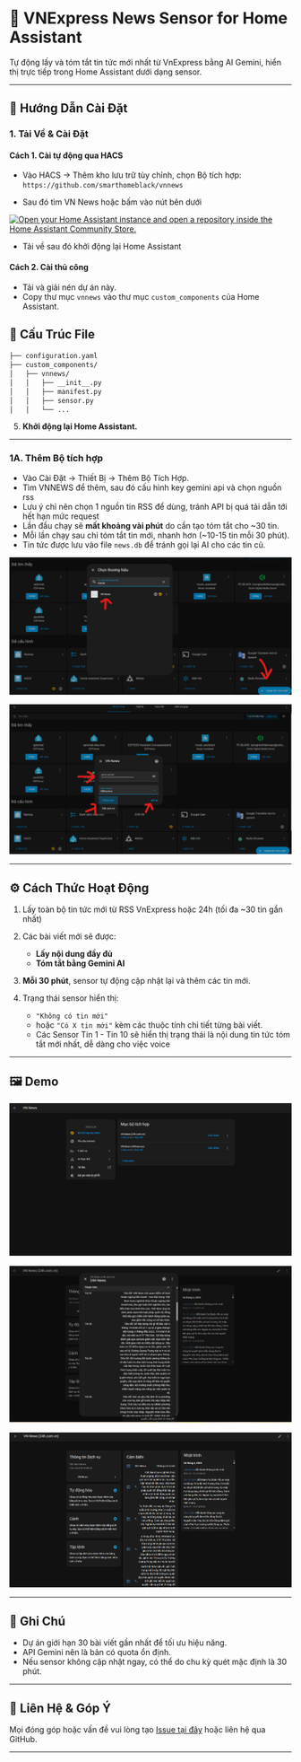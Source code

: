 
# 📰 VNExpress News Sensor for Home Assistant

Tự động lấy và tóm tắt tin tức mới nhất từ VnExpress bằng AI Gemini, hiển thị trực tiếp trong Home Assistant dưới dạng sensor.

---

## 🚀 Hướng Dẫn Cài Đặt

### 1. Tải Về & Cài Đặt

#### Cách 1. Cài tự động qua HACS

- Vào HACS -> Thêm kho lưu trữ tùy chỉnh, chọn Bộ tích hợp:
`https://github.com/smarthomeblack/vnnews`

- Sau đó tìm VN News hoặc bấm vào nút bên dưới

[![Open your Home Assistant instance and open a repository inside the Home Assistant Community Store.](https://my.home-assistant.io/badges/hacs_repository.svg)](https://my.home-assistant.io/redirect/hacs_repository/?owner=smarthomeblack&repository=vnnews)

- Tải về sau đó khởi động lại Home Assistant

#### Cách 2.  Cài thủ công
- Tải và giải nén dự án này.
- Copy thư mục `vnnews` vào thư mục `custom_components` của Home Assistant.

## 📂 Cấu Trúc File

```
├── configuration.yaml
├── custom_components/
│   ├── vnnews/
│   │   ├── __init__.py
│   │   ├── manifest.py
│   │   ├── sensor.py
│   │   └── ...

```

5. **Khởi động lại Home Assistant.**

---

### 1A. Thêm Bộ tích hợp

- Vào Cài Đặt -> Thiết Bị -> Thêm Bộ Tích Hợp.
- Tìm VNNEWS để thêm, sau đó cấu hình key gemini api và chọn nguồn rss
- Lưu ý chỉ nên chọn 1 nguồn tin RSS để dùng, tránh API bị quá tải dẫn tới hết hạn mức request 
- Lần đầu chạy sẽ **mất khoảng vài phút** do cần tạo tóm tắt cho ~30 tin.
- Mỗi lần chạy sau chỉ tóm tắt tin mới, nhanh hơn (~10-15 tin mỗi 30 phút).
- Tin tức được lưu vào file `news.db` để tránh gọi lại AI cho các tin cũ.

![Demo](0.png)

![Demo](2.png)

---

## ⚙️ Cách Thức Hoạt Động

1. Lấy toàn bộ tin tức mới từ RSS VnExpress hoặc 24h
   (tối đa ~30 tin gần nhất)

2. Các bài viết mới sẽ được:
   - **Lấy nội dung đầy đủ**
   - **Tóm tắt bằng Gemini AI**

3. **Mỗi 30 phút**, sensor tự động cập nhật lại và thêm các tin mới.

4. Trạng thái sensor hiển thị:
   - `"Không có tin mới"`
   - hoặc `"Có X tin mới"` kèm các thuộc tính chi tiết từng bài viết.
   - Các Sensor Tin 1 - Tin 10 sẽ hiển thị trạng thái là nội dung tin tức tóm tắt mới nhất, dễ dàng cho việc voice
---

## 🖼 Demo

![Demo](3.png)

![Demo](1.png)

![Demo](4.png)

---

## 📌 Ghi Chú

- Dự án giới hạn 30 bài viết gần nhất để tối ưu hiệu năng.
- API Gemini nên là bản có quota ổn định.
- Nếu sensor không cập nhật ngay, có thể do chu kỳ quét mặc định là 30 phút.

---

## 💬 Liên Hệ & Góp Ý

Mọi đóng góp hoặc vấn đề vui lòng tạo [Issue tại đây](https://github.com/smarthomeblack/vnnews/issues) hoặc liên hệ qua GitHub.

---

